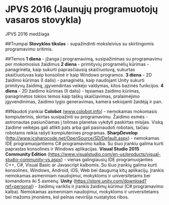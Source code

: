 # JPVS 2016 (Jaunųjų programuotojų vasaros stovykla)

JPVS 2016 medžiaga

##Trumpai
**Stovyklos tikslas** - supažindinti moksleivius su skirtingomis programavimo sritimis.

##Temos
**1 diena** - įžanga į programavimą, susipažinimas su programavimu per mokomosius žaidimus
**2 diena** - primityvių programėlių kūrimas - panagrinėta, kaip sukurti paprasčiausią skaičiuotuvą, sukurtas skaičiuotuvas kaip konsolinė ir kaip Windows programos. 
**3 diena** - 2D žaidimo kūrimas (I dalis) - panaginėta, kaip naudojant Unity sukurti primityvų žaidimą, įgyvendintas veikėjo valdymas, kitos bazinės funkcijos.
**4 diena** - 2D žaidimo kūrimas (II dalis) - tęsiamas žaidimo kūrimas, panagrinėtos tokios temos kaip taškų skaičiavimas, pralaimėjimo įgyvendinimas, žaidimo lygio generavimas, kamera sekiojanti žaidėją ir pan.

##Naudoti įrankiai
**Colobot** (www.colobot.info) - nemokamas mokomasis kompiuterinis, skirtas susipažinti su programavimu. Žaidimo esmės - astronautas pasiunčiamas į tolimas planetas vykdyti paskirtas misijas. Viską žaidime veikėjas gali atlikti pats arba gali pasinaudoti robotais, tačiau robotams reikia rašyti kompiuterines programas.
**SharpDevelop** (http://www.icsharpcode.net/OpenSource/SD/Default.aspx) - nemokamas IDE programuojantiems C# programavimo kalba. Su šiuo įrankiu galima kurti paprastas konsolines ir Windows aplikacijas.
**Visual Studio 2015 Community Edition** (https://www.visualstudio.com/en-us/products/visual-studio-community-vs.aspx) - vienas galingiausių IDE programuojanties C++, C#, Visual Basic ar Javascript kalbomis. Su šiuo įrankių galima kurti konsolines, Windows, Android, iOS, Web bei daugumą kitų aplikacijų. Įrankis nemokamas asmeniniam naudojimui, mokykloms ir universitetams bei komandoms iki 5 asmenų.
**Unity** (https://store.unity.com/download?ref=personal) - žaidimų variklis ir įrankis žaidimų kūrimui (C# programavimo kalba). Nemokamas  asmeniniam naudojimui, mokykloms ir universitetams bei mažoms įmonėms, kol pelnas neviršija nustatytos ribos.
